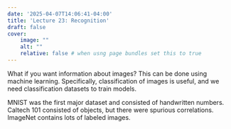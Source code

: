```yaml
---
date: '2025-04-07T14:06:41-04:00'
title: 'Lecture 23: Recognition'
draft: false
cover:
    image: ""
    alt: ""
    relative: false # when usng page bundles set this to true
---
```


What if you want information about images? This can be done using machine learning. Specifically, classification of images is useful, and we need classification datasets to train models.

MNIST was the first major dataset and consisted of handwritten numbers. Caltech 101 consisted of objects, but there were spurious correlations. ImageNet contains lots of labeled images.